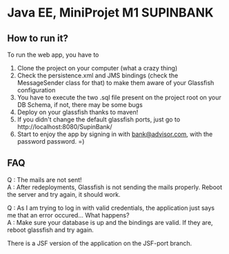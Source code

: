 Java EE, MiniProjet M1 SUPINBANK
================================


How to run it?
--------------

To run the web app, you have to 

1) Clone the project on your computer (what a crazy thing) <br />
2) Check the persistence.xml and JMS bindings (check the MessageSender class for that) to make them aware of your Glassfish configuration <br/>
3) You have to execute the two .sql file present on the project root on your DB Schema, if not, there may be some bugs <br/>
4) Deploy on your glassfish thanks to maven!<br/>
5) If you didn't change the default glassfish ports, just go to http://localhost:8080/SupinBank/<br/>
6) Start to enjoy the app by signing in with bank@advisor.com, with the password password. =)<br />


FAQ
---

Q : The mails are not sent!<br/>
A : After redeployments, Glassfish is not sending the mails properly. Reboot the server and try again, it should work.

Q : As I am trying to log in with valid credentials, the application just says me that an error occured... What happens?<br />
A : Make sure your database is up and the bindings are valid. If they are, reboot glassfish and try again.

There is a JSF version of the application on the JSF-port branch.<br />


